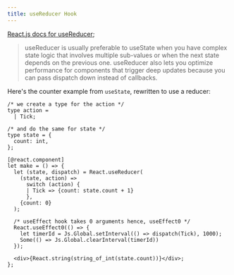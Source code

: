 ```yaml
---
title: useReducer Hook
---
```


[React.js docs for useReducer](https://reactjs.org/docs/hooks-reference.html#usereducer);

>useReducer is usually preferable to useState when you have complex state logic that involves multiple sub-values or when the next state depends on the previous one. useReducer also lets you optimize performance for components that trigger deep updates because you can pass dispatch down instead of callbacks.

Here's the counter example from `useState`, rewritten to use a reducer:

```reason
/* we create a type for the action */
type action =
  | Tick;

/* and do the same for state */
type state = {
  count: int,
};

[@react.component]
let make = () => {
  let (state, dispatch) = React.useReducer(
    (state, action) =>
      switch (action) {
      | Tick => {count: state.count + 1}
      },
    {count: 0}
  );

  /* useEffect hook takes 0 arguments hence, useEffect0 */
  React.useEffect0(() => {
    let timerId = Js.Global.setInterval(() => dispatch(Tick), 1000);
    Some(() => Js.Global.clearInterval(timerId))
  });
  
  <div>{React.string(string_of_int(state.count))}</div>;
};
```

